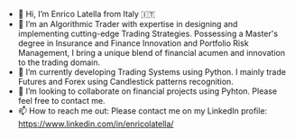 - 👋 Hi, I’m Enrico Latella from Italy 🇮🇹
- 👀 I’m an Algorithmic Trader with expertise in designing and implementing cutting-edge Trading Strategies. Possessing a Master's degree in Insurance and Finance Innovation and Portfolio Risk Management, I bring a unique blend of financial acumen and innovation to the trading domain. 
- 🌱 I’m currently developing Trading Systems using Python. I mainly trade Futures and Forex using Candlestick patterns recognition. 
- 💞️ I’m looking to collaborate on financial projects using Pyhton. Please feel free to contact me. 
- 📫 How to reach me out: Please contact me on my LinkedIn profile: https://www.linkedin.com/in/enricolatella/

<!---
alletale/alletale is a ✨ special ✨ repository because its `README.md` (this file) appears on your GitHub profile.
You can click the Preview link to take a look at your changes.
--->
